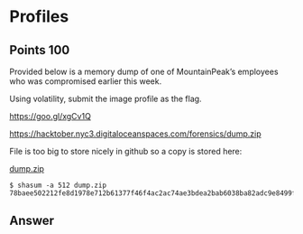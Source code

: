 # Profiles

## Points 100

Provided below is a memory dump of one of MountainPeak’s employees who was compromised earlier this week.

Using volatility, submit the image profile as the flag.

https://goo.gl/xgCv1Q

https://hacktober.nyc3.digitaloceanspaces.com/forensics/dump.zip

File is too big to store nicely in github so a copy is stored here:

[dump.zip](https://malicious.link/static/hacktober2018/dump.zip)

```
$ shasum -a 512 dump.zip
78baee502212fe8d1978e712b61377f46f4ac2ac74ae3bdea2bab6038ba82adc9e8499f02284cdf9b3df6b1f8a85a26396d303363aa174f55b6c02be7da45daf
```

## Answer